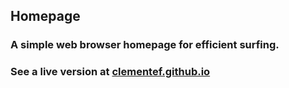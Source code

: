 ## Homepage
### A simple web browser homepage for efficient surfing.
### See a live version at [clementef.github.io](clementef.github.io)
